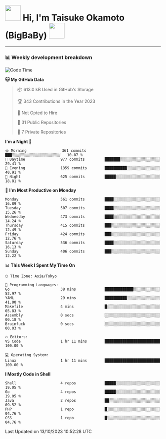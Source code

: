 <!-- Title -->
<h1>
    <img src="https://media.tenor.com/TlyRveJkgo4AAAAi/cloud-cloud-strife.gif" width="50"/> 
    Hi, I'm Taisuke Okamoto (BigBaBy) 
    <img src="https://media.tenor.com/TlyRveJkgo4AAAAi/cloud-cloud-strife.gif" width="50"/>
</h1>

---

<h3> 📊 Weekly development breakdown </h3>
<!-- waka-readme-stats -->

<!--START_SECTION:waka-->
![Code Time](http://img.shields.io/badge/Code%20Time-1%2C632%20hrs%2010%20mins-blue)

**🐱 My GitHub Data** 

> 📦 613.0 kB Used in GitHub's Storage 
 > 
> 🏆 343 Contributions in the Year 2023
 > 
> 🚫 Not Opted to Hire
 > 
> 📜 31 Public Repositories 
 > 
> 🔑 7 Private Repositories 
 > 
**I'm a Night 🦉** 

```text
🌞 Morning                361 commits         ███░░░░░░░░░░░░░░░░░░░░░░   10.87 % 
🌆 Daytime                977 commits         ███████░░░░░░░░░░░░░░░░░░   29.41 % 
🌃 Evening                1359 commits        ██████████░░░░░░░░░░░░░░░   40.91 % 
🌙 Night                  625 commits         █████░░░░░░░░░░░░░░░░░░░░   18.81 % 
```
📅 **I'm Most Productive on Monday** 

```text
Monday                   561 commits         ████░░░░░░░░░░░░░░░░░░░░░   16.89 % 
Tuesday                  507 commits         ████░░░░░░░░░░░░░░░░░░░░░   15.26 % 
Wednesday                473 commits         ████░░░░░░░░░░░░░░░░░░░░░   14.24 % 
Thursday                 415 commits         ███░░░░░░░░░░░░░░░░░░░░░░   12.49 % 
Friday                   424 commits         ███░░░░░░░░░░░░░░░░░░░░░░   12.76 % 
Saturday                 536 commits         ████░░░░░░░░░░░░░░░░░░░░░   16.13 % 
Sunday                   406 commits         ███░░░░░░░░░░░░░░░░░░░░░░   12.22 % 
```


📊 **This Week I Spent My Time On** 

```text
🕑︎ Time Zone: Asia/Tokyo

💬 Programming Languages: 
Go                       38 mins             █████████████░░░░░░░░░░░░   52.97 % 
YAML                     29 mins             ██████████░░░░░░░░░░░░░░░   41.00 % 
Makefile                 4 mins              █░░░░░░░░░░░░░░░░░░░░░░░░   05.83 % 
Assembly                 0 secs              ░░░░░░░░░░░░░░░░░░░░░░░░░   00.18 % 
Brainfuck                0 secs              ░░░░░░░░░░░░░░░░░░░░░░░░░   00.03 % 

🔥 Editors: 
VS Code                  1 hr 11 mins        █████████████████████████   100.00 % 

💻 Operating System: 
Linux                    1 hr 11 mins        █████████████████████████   100.00 % 
```

**I Mostly Code in Shell** 

```text
Shell                    4 repos             █████░░░░░░░░░░░░░░░░░░░░   19.05 % 
Go                       4 repos             █████░░░░░░░░░░░░░░░░░░░░   19.05 % 
Java                     2 repos             ██░░░░░░░░░░░░░░░░░░░░░░░   09.52 % 
PHP                      1 repo              █░░░░░░░░░░░░░░░░░░░░░░░░   04.76 % 
CSS                      1 repo              █░░░░░░░░░░░░░░░░░░░░░░░░   04.76 % 
```




 Last Updated on 13/10/2023 10:52:28 UTC
<!--END_SECTION:waka-->

